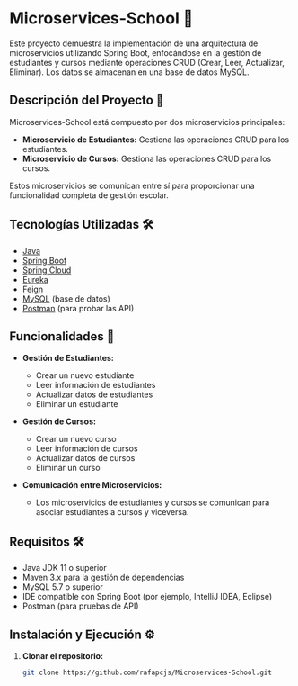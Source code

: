 # Microservices-School 🏫

Este proyecto demuestra la implementación de una arquitectura de microservicios utilizando Spring Boot, enfocándose en la gestión de estudiantes y cursos mediante operaciones CRUD (Crear, Leer, Actualizar, Eliminar). Los datos se almacenan en una base de datos MySQL.

## Descripción del Proyecto 📖

Microservices-School está compuesto por dos microservicios principales:

- **Microservicio de Estudiantes:** Gestiona las operaciones CRUD para los estudiantes.
- **Microservicio de Cursos:** Gestiona las operaciones CRUD para los cursos.

Estos microservicios se comunican entre sí para proporcionar una funcionalidad completa de gestión escolar.

## Tecnologías Utilizadas 🛠️

- [Java](https://www.java.com/)
- [Spring Boot](https://spring.io/projects/spring-boot)
- [Spring Cloud](https://spring.io/projects/spring-cloud)
- [Eureka](https://spring.io/projects/spring-cloud-netflix)
- [Feign](https://spring.io/projects/spring-cloud-openfeign)
- [MySQL](https://www.mysql.com/) (base de datos)
- [Postman](https://www.postman.com/) (para probar las API)

## Funcionalidades 🚀

- **Gestión de Estudiantes:**
  - Crear un nuevo estudiante
  - Leer información de estudiantes
  - Actualizar datos de estudiantes
  - Eliminar un estudiante

- **Gestión de Cursos:**
  - Crear un nuevo curso
  - Leer información de cursos
  - Actualizar datos de cursos
  - Eliminar un curso

- **Comunicación entre Microservicios:**
  - Los microservicios de estudiantes y cursos se comunican para asociar estudiantes a cursos y viceversa.

## Requisitos 🛠️

- Java JDK 11 o superior
- Maven 3.x para la gestión de dependencias
- MySQL 5.7 o superior
- IDE compatible con Spring Boot (por ejemplo, IntelliJ IDEA, Eclipse)
- Postman (para pruebas de API)

## Instalación y Ejecución ⚙️

1. **Clonar el repositorio:**

   ```sh
   git clone https://github.com/rafapcjs/Microservices-School.git
